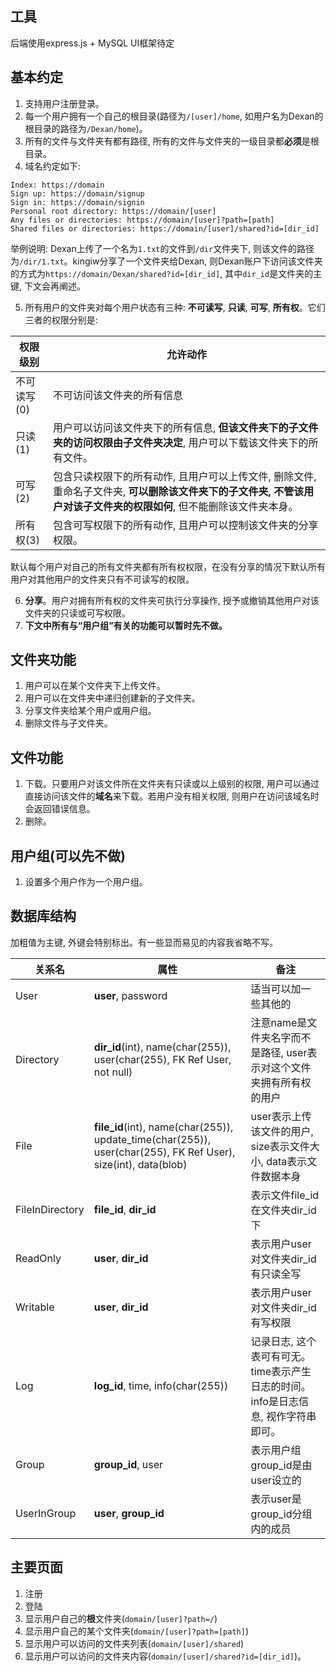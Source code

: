
## 工具
后端使用express.js + MySQL UI框架待定


## 基本约定
1. 支持用户注册登录。
2. 每一个用户拥有一个自己的根目录(路径为`/[user]/home`, 如用户名为Dexan的根目录的路径为`/Dexan/home`)。
3. 所有的文件与文件夹有都有路径, 所有的文件与文件夹的一级目录都**必须**是根目录。
4. 域名约定如下:
```
Index: https://domain
Sign up: https://domain/signup
Sign in: https://domain/signin
Personal root directory: https://domain/[user]
Any files or directories: https://domain/[user]?path=[path]
Shared files or directories: https://domain/[user]/shared?id=[dir_id]
```
举例说明: Dexan上传了一个名为`1.txt`的文件到`/dir`文件夹下, 则该文件的路径为`/dir/1.txt`。kingiw分享了一个文件夹给Dexan, 则Dexan账户下访问该文件夹的方式为`https://domain/Dexan/shared?id=[dir_id]`, 其中`dir_id`是文件夹的主键, 下文会再阐述。


5. 所有用户的文件夹对每个用户状态有三种: **不可读写**, **只读**, **可写**, **所有权**。它们三者的权限分别是:

|权限级别|允许动作|
|---|---|
|不可读写(0)|不可访问该文件夹的所有信息|
|只读(1)|用户可以访问该文件夹下的所有信息, **但该文件夹下的子文件夹的访问权限由子文件夹决定**, 用户可以下载该文件夹下的所有文件。|
|可写(2)|包含只读权限下的所有动作, 且用户可以上传文件, 删除文件, 重命名子文件夹, **可以删除该文件夹下的子文件夹, 不管该用户对该子文件夹的权限如何**, 但不能删除该文件夹本身。|
|所有权(3)|包含可写权限下的所有动作, 且用户可以控制该文件夹的分享权限。|


默认每个用户对自己的所有文件夹都有所有权权限，在没有分享的情况下默认所有用户对其他用户的文件夹只有不可读写的权限。

6. **分享**。用户对拥有所有权的文件夹可执行分享操作, 授予或撤销其他用户对该文件夹的只读或可写权限。
7. **下文中所有与“用户组”有关的功能可以暂时先不做。**


## 文件夹功能
1. 用户可以在某个文件夹下上传文件。
2. 用户可以在文件夹中递归创建新的子文件夹。
3. 分享文件夹给某个用户或用户组。
4. 删除文件与子文件夹。

## 文件功能
1. 下载。只要用户对该文件所在文件夹有只读或以上级别的权限, 用户可以通过直接访问该文件的**域名**来下载。若用户没有相关权限, 则用户在访问该域名时会返回错误信息。
2. 删除。

## 用户组(可以先不做)
1. 设置多个用户作为一个用户组。


## 数据库结构

加粗值为主键, 外键会特别标出。有一些显而易见的内容我省略不写。

|关系名|属性|备注|
|---|---|---|
|User|**user**, password|适当可以加一些其他的|
|Directory|**dir_id**(int), name(char(255)), user(char(255), FK Ref User, not null)|注意name是文件夹名字而不是路径, user表示对这个文件夹拥有所有权的用户|
|File|**file_id**(int), name(char(255)), update_time(char(255)), user(char(255), FK Ref User), size(int), data(blob)|user表示上传该文件的用户, size表示文件大小, data表示文件数据本身|
|FileInDirectory|**file_id**, **dir_id**|表示文件file_id在文件夹dir_id下|
|ReadOnly|**user**, **dir_id**|表示用户user对文件夹dir_id有只读全写|
|Writable|**user**, **dir_id**|表示用户user对文件夹dir_id有写权限|
|Log|**log_id**, time, info(char(255))|记录日志, 这个表可有可无。time表示产生日志的时间。info是日志信息, 视作字符串即可。|
|Group|**group_id**, user|表示用户组group_id是由user设立的|
|UserInGroup|**user**, **group_id**|表示user是group_id分组内的成员|


## 主要页面
1. 注册
2. 登陆
3. 显示用户自己的**根**文件夹(`domain/[user]?path=/`)
4. 显示用户自己的某个文件夹(`domain/[user]?path=[path]`)
4. 显示用户可以访问的文件夹列表(`domain/[user]/shared`)
5. 显示用户可以访问的文件夹内容(`domain/[user]/shared?id=[dir_id]`)。
